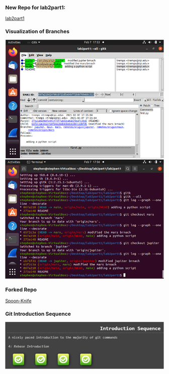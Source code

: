 ### New Repo for lab2part1:<br />
[lab2part1](https://github.com/tremps/lab2part1)<br />

### Visualization of Branches
<img src="gitk--all.PNG" alt="gitk"/><br />
<img src="git_log.PNG" alt="git log"/>

### Forked Repo
[Spoon-Knife](https://github.com/tremps/Spoon-Knife)<br />

### Git Introduction Sequence
<img src="4levels.PNG" alt="4 levels"/><br />
